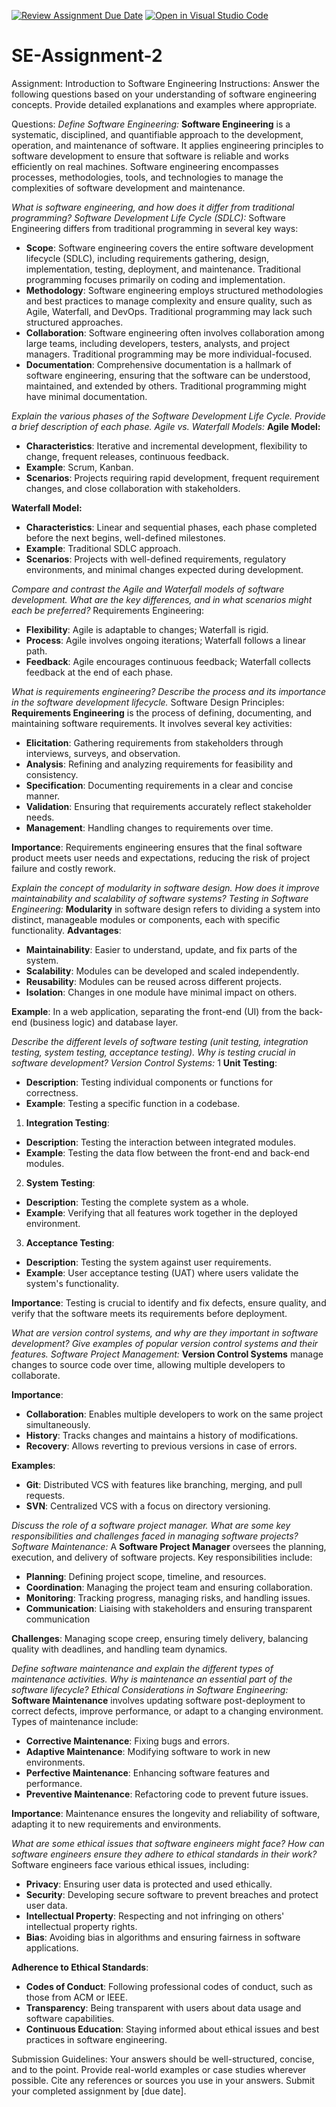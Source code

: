 [![Review Assignment Due Date](https://classroom.github.com/assets/deadline-readme-button-24ddc0f5d75046c5622901739e7c5dd533143b0c8e959d652212380cedb1ea36.svg)](https://classroom.github.com/a/-ucQIGTc)
[![Open in Visual Studio Code](https://classroom.github.com/assets/open-in-vscode-718a45dd9cf7e7f842a935f5ebbe5719a5e09af4491e668f4dbf3b35d5cca122.svg)](https://classroom.github.com/online_ide?assignment_repo_id=15134455&assignment_repo_type=AssignmentRepo)
# SE-Assignment-2
Assignment: Introduction to Software Engineering
Instructions:
Answer the following questions based on your understanding of software engineering concepts. Provide detailed explanations and examples where appropriate.

Questions:
*Define Software Engineering:*
**Software Engineering** is a systematic, disciplined, and quantifiable approach to the development, operation, and maintenance of software. It applies engineering principles to software development to ensure that software is reliable and works efficiently on real machines. Software engineering encompasses processes, methodologies, tools, and technologies to manage the complexities of software development and maintenance.


*What is software engineering, and how does it differ from traditional programming?
Software Development Life Cycle (SDLC):*
Software Engineering differs from traditional programming in several key ways:

- **Scope**: Software engineering covers the entire software development lifecycle (SDLC), including requirements gathering, design, implementation, testing, deployment, and maintenance. Traditional programming focuses primarily on coding and implementation.
- **Methodology**: Software engineering employs structured methodologies and best practices to manage complexity and ensure quality, such as Agile, Waterfall, and DevOps. Traditional programming may lack such structured approaches.
- **Collaboration**: Software engineering often involves collaboration among large teams, including developers, testers, analysts, and project managers. Traditional programming may be more individual-focused.
- **Documentation**: Comprehensive documentation is a hallmark of software engineering, ensuring that the software can be understood, maintained, and extended by others. Traditional programming might have minimal documentation.


*Explain the various phases of the Software Development Life Cycle. Provide a brief description of each phase.
Agile vs. Waterfall Models:*
**Agile Model:**

- **Characteristics**: Iterative and incremental development, flexibility to change, frequent releases, continuous feedback.
- **Example**: Scrum, Kanban.
- **Scenarios**: Projects requiring rapid development, frequent requirement changes, and close collaboration with stakeholders.

**Waterfall Model:**

- **Characteristics**: Linear and sequential phases, each phase completed before the next begins, well-defined milestones.
- **Example**: Traditional SDLC approach.
- **Scenarios**: Projects with well-defined requirements, regulatory environments, and minimal changes expected during development.


*Compare and contrast the Agile and Waterfall models of software development. What are the key differences, and in what scenarios might each be preferred?*
Requirements Engineering:
- **Flexibility**: Agile is adaptable to changes; Waterfall is rigid.
- **Process**: Agile involves ongoing iterations; Waterfall follows a linear path.
- **Feedback**: Agile encourages continuous feedback; Waterfall collects feedback at the end of each phase.

*What is requirements engineering? Describe the process and its importance in the software development lifecycle.*
Software Design Principles:
**Requirements Engineering** is the process of defining, documenting, and maintaining software requirements. It involves several key activities:
- **Elicitation**: Gathering requirements from stakeholders through interviews, surveys, and observation.
- **Analysis**: Refining and analyzing requirements for feasibility and consistency.
- **Specification**: Documenting requirements in a clear and concise manner.
- **Validation**: Ensuring that requirements accurately reflect stakeholder needs.
- **Management**: Handling changes to requirements over time.

**Importance**: Requirements engineering ensures that the final software product meets user needs and expectations, reducing the risk of project failure and costly rework.

*Explain the concept of modularity in software design. How does it improve maintainability and scalability of software systems?
Testing in Software Engineering:*
**Modularity** in software design refers to dividing a system into distinct, manageable modules or components, each with specific functionality.
**Advantages**:
- **Maintainability**: Easier to understand, update, and fix parts of the system.
- **Scalability**: Modules can be developed and scaled independently.
- **Reusability**: Modules can be reused across different projects.
- **Isolation**: Changes in one module have minimal impact on others.

**Example**: In a web application, separating the front-end (UI) from the back-end (business logic) and database layer.


*Describe the different levels of software testing (unit testing, integration testing, system testing, acceptance testing). Why is testing crucial in software development?
Version Control Systems:*
1 **Unit Testing**:
- **Description**: Testing individual components or functions for correctness.
- **Example**: Testing a specific function in a codebase.

1. **Integration Testing**:
- **Description**: Testing the interaction between integrated modules.
- **Example**: Testing the data flow between the front-end and back-end modules.

2. **System Testing**:
- **Description**: Testing the complete system as a whole.
- **Example**: Verifying that all features work together in the deployed environment.

3. **Acceptance Testing**:
- **Description**: Testing the system against user requirements.
- **Example**: User acceptance testing (UAT) where users validate the system's functionality.

**Importance**: Testing is crucial to identify and fix defects, ensure quality, and verify that the software meets its requirements before deployment.


*What are version control systems, and why are they important in software development? Give examples of popular version control systems and their features.
Software Project Management:*
**Version Control Systems** manage changes to source code over time, allowing multiple developers to collaborate.

**Importance**:
- **Collaboration**: Enables multiple developers to work on the same project simultaneously.
- **History**: Tracks changes and maintains a history of modifications.
- **Recovery**: Allows reverting to previous versions in case of errors. 

**Examples**:
- **Git**: Distributed VCS with features like branching, merging, and pull requests.
- **SVN**: Centralized VCS with a focus on directory versioning.


*Discuss the role of a software project manager. What are some key responsibilities and challenges faced in managing software projects?
Software Maintenance:*
A **Software Project Manager** oversees the planning, execution, and delivery of software projects. Key responsibilities include:
- **Planning**: Defining project scope, timeline, and resources.
- **Coordination**: Managing the project team and ensuring collaboration.
- **Monitoring**: Tracking progress, managing risks, and handling issues.
- **Communication**: Liaising with stakeholders and ensuring transparent communication

**Challenges**: Managing scope creep, ensuring timely delivery, balancing quality with deadlines, and handling team dynamics.


*Define software maintenance and explain the different types of maintenance activities. Why is maintenance an essential part of the software lifecycle?
Ethical Considerations in Software Engineering:*
**Software Maintenance** involves updating software post-deployment to correct defects, improve performance, or adapt to a changing environment. Types of maintenance include:
- **Corrective Maintenance**: Fixing bugs and errors.
- **Adaptive Maintenance**: Modifying software to work in new environments.
- **Perfective Maintenance**: Enhancing software features and performance.
- **Preventive Maintenance**: Refactoring code to prevent future issues.
  
**Importance**: Maintenance ensures the longevity and reliability of software, adapting it to new requirements and environments.


*What are some ethical issues that software engineers might face? How can software engineers ensure they adhere to ethical standards in their work?*
Software engineers face various ethical issues, including:

- **Privacy**: Ensuring user data is protected and used ethically.
- **Security**: Developing secure software to prevent breaches and protect user data.
- **Intellectual Property**: Respecting and not infringing on others' intellectual property rights.
- **Bias**: Avoiding bias in algorithms and ensuring fairness in software applications.

**Adherence to Ethical Standards**:
- **Codes of Conduct**: Following professional codes of conduct, such as those from ACM or IEEE.
- **Transparency**: Being transparent with users about data usage and software capabilities.
- **Continuous Education**: Staying informed about ethical issues and best practices in software engineering.




Submission Guidelines:
Your answers should be well-structured, concise, and to the point.
Provide real-world examples or case studies wherever possible.
Cite any references or sources you use in your answers.
Submit your completed assignment by [due date].
